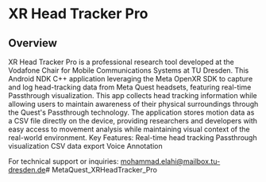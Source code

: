 # XR Head Tracker Pro 

## Overview
XR Head Tracker Pro is a professional research tool developed at the Vodafone Chair for Mobile Communications Systems at TU Dresden. This Android NDK C++ application leveraging the Meta OpenXR SDK to capture and log head-tracking data from Meta Quest headsets, featuring real-time Passthrough visualization. This app collects head tracking information while allowing users to maintain awareness of their physical surroundings through the Quest's Passthrough technology. The application stores motion data as a CSV file directly on the device, providing researchers and developers with easy access to movement analysis while maintaining visual context of the real-world environment.
Key Features:
Real-time head tracking 
Passthrough visualization 
CSV data export
Voice Annotation

For technical support or inquiries:
mohammad.elahi@mailbox.tu-dresden.de# MetaQuest_XRHeadTracker_Pro
